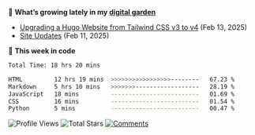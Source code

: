 🌱 **What’s growing lately in my [digital garden][website-url]**

<!-- BLOG-POST-LIST:START -->
- [Upgrading a Hugo Website from Tailwind CSS v3 to v4](https://odhyp.com/writings/upgrading-a-hugo-website-from-tailwind-css-v3-to-v4/) (Feb 13, 2025)
- [Site Updates](https://odhyp.com/writings/site-updates/) (Feb 11, 2025)<!-- BLOG-POST-LIST:END -->

📆 **This week in code**

<!--START_SECTION:waka-->

```bash
Total Time: 18 hrs 20 mins

HTML         12 hrs 19 mins  >>>>>>>>>>>>>>>>>--------   67.23 %
Markdown     5 hrs 10 mins   >>>>>>>------------------   28.19 %
JavaScript   18 mins         -------------------------   01.69 %
CSS          16 mins         -------------------------   01.54 %
Python       5 mins          -------------------------   00.47 %
```

<!--END_SECTION:waka-->

![Profile Views][view-shield]
![Total Stars][stars-shield]
[![Comments][comments-shield]][comments-url]

<!-- LINKS & IMAGES -->
[website-url]: https://odhyp.com/writings
[view-shield]: https://komarev.com/ghpvc/?username=odhyp&color=00bba7&style=for-the-badge&abbreviated=true
[stars-shield]: https://img.shields.io/github/stars/odhyp?style=for-the-badge&label=total%20stars&color=00bba7
[comments-shield]: https://img.shields.io/github/discussions/odhyp/odhyp?style=for-the-badge&label=comments&color=00bba7
[comments-url]: https://github.com/odhyp/odhyp/discussions

